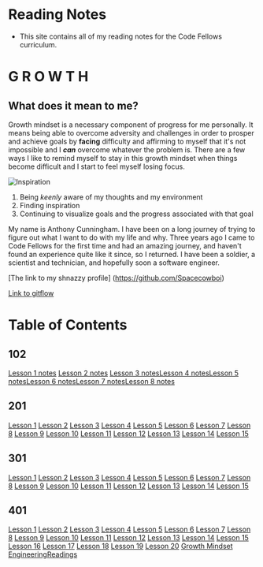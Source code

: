 # Reading Notes
* This site contains all of my reading notes for the Code Fellows curriculum. 

# G R O W T H

## What does it mean to me?

  Growth mindset is a necessary component of progress for me personally. It means being able to overcome adversity and challenges in order to prosper and achieve goals by **facing** difficulty and affirming to myself that it's not impossible and I **_can_** overcome whatever the problem is. There are a few ways I like to remind myself to stay in this growth mindset when things become difficult and I start to feel myself losing focus.

  ![Inspiration](https://i.pinimg.com/originals/39/16/6e/39166ee335ceb3d5fe9f43906974faf0.jpg)

  1. Being _keenly_ aware of my thoughts and my environment
  2. Finding inspiration
  3. Continuing to visualize goals and the progress associated with that goal

  My name is Anthony Cunningham. I have been on a long journey of trying to figure out what I want to do with my life and why. Three years ago I came to Code Fellows for the first time and had an amazing journey, and haven't found an experience quite like it since, so I returned. I have been a soldier, a scientist and technician, and hopefully soon a software engineer.

 [The link to my shnazzy profile] (https://github.com/Spacecowboi)
 
[Link to gitflow](https://github.com/Spacecowboi/Reading-notesv2/blob/main/Git.md)

# Table of Contents

## 102
  [Lesson 1 notes](./102/lesson1.md)
  [Lesson 2 notes](./102/lesson2.md)
  [Lesson 3 notes](./102/lesson3.md)[Lesson 4 notes](./102/lesson4.md)[Lesson 5 notes](./102/lesson5.md)[Lesson 6 notes](./102/lesson6.md)[Lesson 7 notes](./102/lesson7.md)[Lesson 8 notes](./102/lesson8.md)

## 201
  [Lesson 1](./201/lesson1.md)
  [Lesson 2](./201/lesson2.md)
  [Lesson 3](./201/lesson3.md)
  [Lesson 4](./201/lesson4.md)
  [Lesson 5](./201/lesson5.md)
  [Lesson 6](./201/lesson6.md)
  [Lesson 7](./201/lesson7.md)
  [Lesson 8](./201/lesson8.md)
  [Lesson 9](./201/lesson9.md)
  [Lesson 10](./201/lesson10.md)
  [Lesson 11](./201/lesson11.md)
  [Lesson 12](./201/lesson12.md)
  [Lesson 13](./201/lesson13.md)
  [Lesson 14](./201/lesson14.md)
  [Lesson 15](./201/lesson15.md)

## 301
  [Lesson 1](./301/lesson1.md)
  [Lesson 2](./301/lesson2.md)
  [Lesson 3](./301/lesson3.md)
  [Lesson 4](./301/lesson4.md)
  [Lesson 5](./301/lesson5.md)
  [Lesson 6](./301/lesson6.md)
  [Lesson 7](./301/lesson7.md)
  [Lesson 8](./301/lesson8.md)
  [Lesson 9](./301/lesson9.md)
  [Lesson 10](./301/lesson10.md)
  [Lesson 11](./301/lesson11.md)
  [Lesson 12](./301/lesson12.md)
  [Lesson 13](./301/lesson13.md)
  [Lesson 14](./301/lesson14.md)
  [Lesson 15](./301/lesson15.md)

## 401
  [Lesson 1](./401/lesson1.md)
  [Lesson 2](./401/lesson2.md)
  [Lesson 3](./401/lesson3.md)
  [Lesson 4](./401/lesson4.md)
  [Lesson 5](./401/lesson5.md)
  [Lesson 6](./401/lesson6.md)
  [Lesson 7](./401/lesson7.md)
  [Lesson 8](./401/lesson8.md)
  [Lesson 9](./401/lesson9.md)
  [Lesson 10](./401/lesson10.md)
  [Lesson 11](./401/lesson11.md)
  [Lesson 12](./401/lesson12.md)
  [Lesson 13](./401/lesson13.md)
  [Lesson 14](./401/lesson14.md)
  [Lesson 15](./401/lesson15.md)
  [Lesson 16](./401/lesson16.md)
  [Lesson 17](./401/lesson17.md)
  [Lesson 18](./401/lesson18.md)
  [Lesson 19](./401/lesson19.md)
  [Lesson 20](./401/lesson20.md)
  [Growth Mindset](./401/GrowthMindset.md) 
  [EngineeringReadings](./401/EngineeringReadings.md)